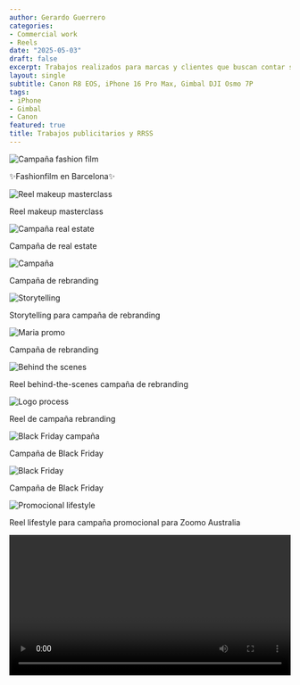 ```yaml
---
author: Gerardo Guerrero
categories:
- Commercial work
- Reels
date: "2025-05-03"
draft: false
excerpt: Trabajos realizados para marcas y clientes que buscan contar su historia con estilo y propósito. Desde productos hasta lifestyle, mis videos combinan dirección visual, edición precisa y un enfoque creativo para conectar con su audiencia según tendencias y targets comerciales.
layout: single
subtitle: Canon R8 EOS, iPhone 16 Pro Max, Gimbal DJI Osmo 7P
tags:
- iPhone
- Gimbal
- Canon 
featured: true
title: Trabajos publicitarios y RRSS
---
```



<div class="flex flex-wrap justify-center items-start">
  
  <!-- Fashion film -->
  <div class="w-100 w-50-m w-33-l pa3">
    <div class="aspect-ratio aspect-ratio--1x1 bg-light-gray">
      <img src="/img/thumbnails/ana_ceci.png" alt="Campaña fashion film"
           class="aspect-ratio--object cover pointer dim"
           onclick="openVideo('/vid/anaceci_portfolio.mp4')">
    </div>
    <p class="f5 mt2 tc">✨Fashionfilm en Barcelona✨</p>
  </div>
  
  <!-- Makeup masterclass -->
  <div class="w-100 w-50-m w-33-l pa3">
    <div class="aspect-ratio aspect-ratio--1x1 bg-light-gray">
      <img src="/img/thumbnails/makeup_masterclass.png" alt="Reel makeup masterclass"
           class="aspect-ratio--object cover pointer dim"
           onclick="openVideo('/vid/makeup_masterclass_720.mp4')">
    </div>
    <p class="f5 mt2 tc">Reel makeup masterclass</p>
  </div>
  
  <!-- Real estate -->
  <div class="w-100 w-50-m w-33-l pa3">
    <div class="aspect-ratio aspect-ratio--1x1 bg-light-gray">
      <img src="/img/thumbnails/bernardi_sign.png" alt="Campaña real estate"
           class="aspect-ratio--object cover pointer dim"
           onclick="openVideo('/vid/bernadi.mp4')">
    </div>
    <p class="f5 mt2 tc">Campaña de real estate</p>
  </div>
  
  <!-- Thumbnail 1 -->
  <div class="w-100 w-50-m w-33-l pa3">
    <div class="aspect-ratio aspect-ratio--1x1 bg-light-gray">
      <img src="/img/thumbnails/1promo Vanessa.png" alt="Campaña"
           class="aspect-ratio--object cover pointer dim"
           onclick="openVideo('/vid/1promo Vanessa.mp4')">
    </div>
    <p class="f5 mt2 tc">Campaña de rebranding</p>
  </div>

  <!-- Thumbnail 2 -->
  <div class="w-100 w-50-m w-33-l pa3">
    <div class="aspect-ratio aspect-ratio--1x1 bg-light-gray">
      <img src="/img/thumbnails/ReelVanLargo1.png" alt="Storytelling"
           class="aspect-ratio--object cover pointer dim"
           onclick="openVideo('/vid/ReelVanLargo1.mp4')">
    </div>
    <p class="f5 mt2 tc">Storytelling para campaña de rebranding</p>
  </div>

  <!-- Thumbnail 3 -->
  <div class="w-100 w-50-m w-33-l pa3">
    <div class="aspect-ratio aspect-ratio--1x1 bg-light-gray">
      <img src="/img/thumbnails/Mariapromo1.png" alt="Maria promo"
           class="aspect-ratio--object cover pointer dim"
           onclick="openVideo('/vid/Mariapromo1.mp4')">
    </div>
    <p class="f5 mt2 tc">Campaña de rebranding</p>
  </div>

  <!-- Thumbnail 4 -->
  <div class="w-100 w-50-m w-33-l pa3">
    <div class="aspect-ratio aspect-ratio--1x1 bg-light-gray">
      <img src="/img/thumbnails/mariapromo22_1.png" alt="Behind the scenes"
           class="aspect-ratio--object cover pointer dim"
           onclick="openVideo('/vid/mariapromo22_1.mp4')">
    </div>
    <p class="f5 mt2 tc">Reel behind-the-scenes campaña de rebranding</p>
  </div>

  <!-- Thumbnail 5 -->
  <div class="w-100 w-50-m w-33-l pa3">
    <div class="aspect-ratio aspect-ratio--1x1 bg-light-gray">
      <img src="/img/thumbnails/logoProcess_1.png" alt="Logo process"
           class="aspect-ratio--object cover pointer dim"
           onclick="openVideo('/vid/logoProcess_1.mp4')">
    </div>
    <p class="f5 mt2 tc">Reel de campaña rebranding</p>
  </div>

  <!-- Thumbnail 6 -->
  <div class="w-100 w-50-m w-33-l pa3">
    <div class="aspect-ratio aspect-ratio--1x1 bg-light-gray">
      <img src="/img/thumbnails/andycorr.png" alt="Black Friday campaña"
           class="aspect-ratio--object cover pointer dim"
           onclick="openVideo('/vid/andycorr.mp4')">
    </div>
    <p class="f5 mt2 tc">Campaña de Black Friday</p>
  </div>

  <!-- Thumbnail 7 -->
  <div class="w-100 w-50-m w-33-l pa3">
    <div class="aspect-ratio aspect-ratio--1x1 bg-light-gray">
      <img src="/img/thumbnails/1eluska.png" alt="Black Friday"
           class="aspect-ratio--object cover pointer dim"
           onclick="openVideo('/vid/1eluska.mp4')">
    </div>
    <p class="f5 mt2 tc">Campaña de Black Friday</p>
  </div>

  <!-- Thumbnail 8 -->
  <div class="w-100 w-50-m w-33-l pa3">
    <div class="aspect-ratio aspect-ratio--1x1 bg-light-gray">
      <img src="/img/thumbnails/bikezoomo.png" alt="Promocional lifestyle"
           class="aspect-ratio--object cover pointer dim"
           onclick="openVideo('/vid/bikezoomo.mp4')">
    </div>
    <p class="f5 mt2 tc">Reel lifestyle para campaña promocional para Zoomo Australia</p>
  </div>

</div>

  <!-- Hidden fullscreen video element -->
<video id="fullscreenVideo" controls class="dn" style="width:100%; height:auto;"></video>

<script>
    
    const fullscreenVideo = document.getElementById('fullscreenVideo');
  
    function openVideo(src) {
      // Pause other videos
      document.querySelectorAll('video').forEach(v => {
        if (v !== fullscreenVideo) v.pause();
      });

    // Set src and show
    fullscreenVideo.src = src;
    fullscreenVideo.classList.remove('dn');
    fullscreenVideo.style.display = 'block'; // ensure it's shown
    fullscreenVideo.play();

    // Fullscreen
    if (fullscreenVideo.requestFullscreen) {
      fullscreenVideo.requestFullscreen();
    } else if (fullscreenVideo.webkitRequestFullscreen) {
      fullscreenVideo.webkitRequestFullscreen();
    } else if (fullscreenVideo.msRequestFullscreen) {
      fullscreenVideo.msRequestFullscreen();
    }
    }

    function hideFullscreenVideo() {
      fullscreenVideo.pause();
      fullscreenVideo.src = "";
      fullscreenVideo.classList.add('dn');
      fullscreenVideo.style.display = 'none';
    }
  
    // Hide on fullscreen exit
    document.addEventListener("fullscreenchange", () => {
      if (!document.fullscreenElement) {
        hideFullscreenVideo();
      }
    });
  
    document.addEventListener("webkitfullscreenchange", () => {
      if (!document.webkitFullscreenElement) {
        hideFullscreenVideo();
      }
    });
  
    document.addEventListener("msfullscreenchange", () => {
      if (!document.msFullscreenElement) {
        hideFullscreenVideo();
      }
    });
  
    // Hide when video ends
    fullscreenVideo.addEventListener("ended", hideFullscreenVideo);
</script>

